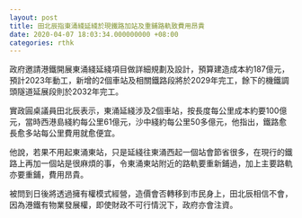 ```yaml
---
layout: post
title: 田北辰指東涌綫延綫於現鐵路加站及重鋪路軌致費用昂貴
date: 2020-04-07 18:03:34.000000000 +08:00
categories: rthk
---
```


政府邀請港鐵開展東涌綫延綫項目做詳細規劃及設計，預算建造成本約187億元，預計2023年動工，新增的2個車站及相關鐵路段將於2029年完工，餘下的機鐵調頭隧道延展段則於2032年完工。

實政圓桌議員田北辰表示，東涌延綫涉及2個車站，按長度每公里成本約要100億元，當時西港島綫約每公里61億元，沙中綫約每公里50多億元，他指出，鐵路愈長愈多站每公里費用就愈便宜。

他說，若果不用起東涌東站，只是延綫往東涌西起一個站會節省很多，在現行的鐵路上再加一個站是很麻煩的事，令東涌東站附近的路軌要重新鋪過，加上主要路軌亦要重鋪，費用昂貴。

被問到日後將透過擁有權模式經營，造價會否轉移到市民身上，田北辰相信不會，因為港鐵有物業發展權，即使財政不可行情況下，政府亦會注資。
